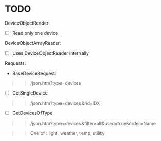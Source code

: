# TODO

DeviceObjectReader:
- [ ] Read only one device

DeviceObjectArrayReader:
- [ ] Uses DeviceObjectReader internally

Requests:
- BaseDeviceRequest:
>> /json.htm?type=devices

- [ ] GetSingleDevice
>> /json.htm?type=devices&rid=IDX

- [ ] GetDevicesOfType
>> /json.htm?type=devices&filter=all&used=true&order=Name

>> One of : light, weather, temp, utility